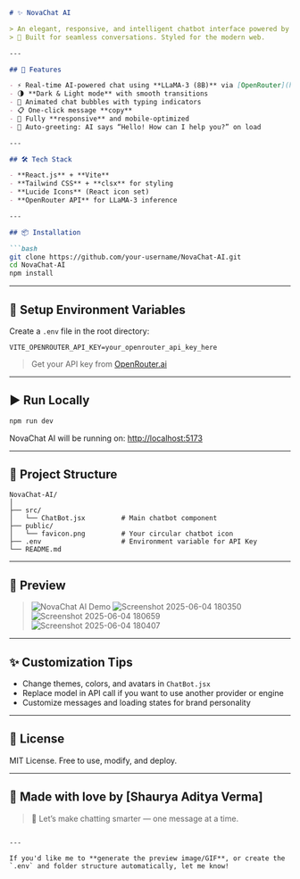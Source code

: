 ````markdown
# ✨ NovaChat AI

> An elegant, responsive, and intelligent chatbot interface powered by OpenRouter's LLaMA-3.  
> 🔮 Built for seamless conversations. Styled for the modern web.

---

## 🚀 Features

- ⚡ Real-time AI-powered chat using **LLaMA-3 (8B)** via [OpenRouter](https://openrouter.ai)
- 🌗 **Dark & Light mode** with smooth transitions
- 💬 Animated chat bubbles with typing indicators
- 📋 One-click message **copy**
- 📱 Fully **responsive** and mobile-optimized
- 🧠 Auto-greeting: AI says “Hello! How can I help you?” on load

---

## 🛠️ Tech Stack

- **React.js** + **Vite**
- **Tailwind CSS** + **clsx** for styling
- **Lucide Icons** (React icon set)
- **OpenRouter API** for LLaMA-3 inference

---

## 📦 Installation

```bash
git clone https://github.com/your-username/NovaChat-AI.git
cd NovaChat-AI
npm install
````

---

## 🔑 Setup Environment Variables

Create a `.env` file in the root directory:

```env
VITE_OPENROUTER_API_KEY=your_openrouter_api_key_here
```

> Get your API key from [OpenRouter.ai](https://openrouter.ai/)

---

## ▶️ Run Locally

```bash
npm run dev
```

NovaChat AI will be running on: [http://localhost:5173](http://localhost:5173)

---

## 📁 Project Structure

```
NovaChat-AI/
│
├── src/
│   └── ChatBot.jsx         # Main chatbot component
├── public/
│   └── favicon.png         # Your circular chatbot icon
├── .env                    # Environment variable for API Key
└── README.md
```

---

## 📸 Preview

> ![NovaChat AI Demo](https://your-demo-image-link.com/preview.gif)
> ![Screenshot 2025-06-04 180350](https://github.com/user-attachments/assets/179b768e-3166-4124-bae0-ec479f24b833)
![Screenshot 2025-06-04 180659](https://github.com/user-attachments/assets/5369b3c9-e0e6-4c96-b9d4-d185f6f10114)
![Screenshot 2025-06-04 180407](https://github.com/user-attachments/assets/ec79c124-483c-49e6-a1d2-68f2bd4541da)


---

## ✨ Customization Tips

* Change themes, colors, and avatars in `ChatBot.jsx`
* Replace model in API call if you want to use another provider or engine
* Customize messages and loading states for brand personality

---

## 📄 License

MIT License. Free to use, modify, and deploy.

---

## 🙌 Made with love by \[Shaurya Aditya Verma]

> 🧠 Let’s make chatting smarter — one message at a time.

```

---

If you'd like me to **generate the preview image/GIF**, or create the `.env` and folder structure automatically, let me know!
```
